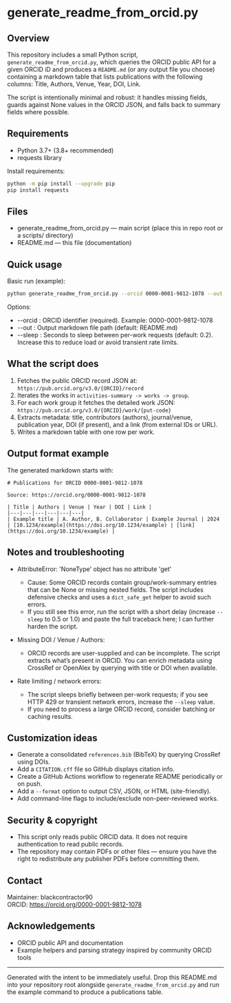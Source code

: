 # generate_readme_from_orcid.py 

Overview
--------
This repository includes a small Python script, `generate_readme_from_orcid.py`, which queries the ORCID public API for a given ORCID iD and produces a `README.md` (or any output file you choose) containing a markdown table that lists publications with the following columns: Title, Authors, Venue, Year, DOI, Link.

The script is intentionally minimal and robust: it handles missing fields, guards against None values in the ORCID JSON, and falls back to summary fields where possible.

Requirements
------------
- Python 3.7+ (3.8+ recommended)
- requests library

Install requirements:
```bash
python -m pip install --upgrade pip
pip install requests
```

Files
-----
- generate_readme_from_orcid.py — main script (place this in repo root or a scripts/ directory)
- README.md — this file (documentation)

Quick usage
-----------
Basic run (example):
```bash
python generate_readme_from_orcid.py --orcid 0000-0001-9812-1078 --out README_ORCID.md
```

Options:
- --orcid : ORCID identifier (required). Example: 0000-0001-9812-1078
- --out   : Output markdown file path (default: README.md)
- --sleep : Seconds to sleep between per-work requests (default: 0.2). Increase this to reduce load or avoid transient rate limits.

What the script does
-------------------
1. Fetches the public ORCID record JSON at:
   `https://pub.orcid.org/v3.0/{ORCID}/record`
2. Iterates the works in `activities-summary -> works -> group`.
3. For each work group it fetches the detailed work JSON:
   `https://pub.orcid.org/v3.0/{ORCID}/work/{put-code}`
4. Extracts metadata: title, contributors (authors), journal/venue, publication year, DOI (if present), and a link (from external IDs or URL).
5. Writes a markdown table with one row per work.

Output format example
---------------------
The generated markdown starts with:
```
# Publications for ORCID 0000-0001-9812-1078

Source: https://orcid.org/0000-0001-9812-1078

| Title | Authors | Venue | Year | DOI | Link |
|---|---|---|---|---|---|
| Example title | A. Author, B. Collaborator | Example Journal | 2024 | [10.1234/example](https://doi.org/10.1234/example) | [link](https://doi.org/10.1234/example) |
```

Notes and troubleshooting
-------------------------
- AttributeError: 'NoneType' object has no attribute 'get'
  - Cause: Some ORCID records contain group/work-summary entries that can be None or missing nested fields. The script includes defensive checks and uses a `dict_safe_get` helper to avoid such errors.
  - If you still see this error, run the script with a short delay (increase `--sleep` to 0.5 or 1.0) and paste the full traceback here; I can further harden the script.

- Missing DOI / Venue / Authors:
  - ORCID records are user-supplied and can be incomplete. The script extracts what’s present in ORCID. You can enrich metadata using CrossRef or OpenAlex by querying with title or DOI when available.

- Rate limiting / network errors:
  - The script sleeps briefly between per-work requests; if you see HTTP 429 or transient network errors, increase the `--sleep` value.
  - If you need to process a large ORCID record, consider batching or caching results.

Customization ideas
-------------------
- Generate a consolidated `references.bib` (BibTeX) by querying CrossRef using DOIs.
- Add a `CITATION.cff` file so GitHub displays citation info.
- Create a GitHub Actions workflow to regenerate README periodically or on push.
- Add a `--format` option to output CSV, JSON, or HTML (site-friendly).
- Add command-line flags to include/exclude non-peer-reviewed works.

Security & copyright
--------------------
- This script only reads public ORCID data. It does not require authentication to read public records.
- The repository may contain PDFs or other files — ensure you have the right to redistribute any publisher PDFs before committing them.

Contact
-------
Maintainer: blackcontractor90  
ORCID: https://orcid.org/0000-0001-9812-1078

Acknowledgements
----------------
- ORCID public API and documentation
- Example helpers and parsing strategy inspired by community ORCID tools

--- 

Generated with the intent to be immediately useful. Drop this README.md into your repository root alongside `generate_readme_from_orcid.py` and run the example command to produce a publications table.

